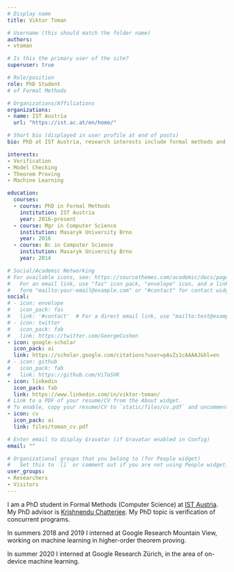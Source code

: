 ```yaml
---
# Display name
title: Viktor Toman

# Username (this should match the folder name)
authors:
- vtoman

# Is this the primary user of the site?
superuser: true

# Role/position
role: PhD Student
# of Formal Methods

# Organizations/Affiliations
organizations:
- name: IST Austria
  url: "https://ist.ac.at/en/home/"

# Short bio (displayed in user profile at end of posts)
bio: PhD at IST Austria, research interests include formal methods and machine learning.

interests:
- Verification
- Model Checking
- Theorem Proving
- Machine Learning

education:
  courses:
  - course: PhD in Formal Methods
    institution: IST Austria
    year: 2016-present
  - course: Mgr in Computer Science
    institution: Masaryk University Brno
    year: 2016
  - course: Bc in Computer Science
    institution: Masaryk University Brno
    year: 2014

# Social/Academic Networking
# For available icons, see: https://sourcethemes.com/academic/docs/page-builder/#icons
#   For an email link, use "fas" icon pack, "envelope" icon, and a link in the
#   form "mailto:your-email@example.com" or "#contact" for contact widget.
social:
# - icon: envelope
#   icon_pack: fas
#   link: '#contact'  # For a direct email link, use "mailto:test@example.org".
# - icon: twitter
#   icon_pack: fab
#   link: https://twitter.com/GeorgeCushen
- icon: google-scholar
  icon_pack: ai
  link: https://scholar.google.com/citations?user=pAsZs1cAAAAJ&hl=en
# - icon: github
#   icon_pack: fab
#   link: https://github.com/ViToSVK
- icon: linkedin
  icon_pack: fab
  link: https://www.linkedin.com/in/viktor-toman/
# Link to a PDF of your resume/CV from the About widget.
# To enable, copy your resume/CV to `static/files/cv.pdf` and uncomment the lines below.
- icon: cv
  icon_pack: ai
  link: files/toman_cv.pdf

# Enter email to display Gravatar (if Gravatar enabled in Config)
email: ""

# Organizational groups that you belong to (for People widget)
#   Set this to `[]` or comment out if you are not using People widget.
user_groups:
- Researchers
- Visitors
---
```


I am a PhD student in Formal Methods (Computer Science) at
<a href="https://ist.ac.at/en/home/" target="_blank">IST Austria</a>.
My PhD advisor is
<a href="https://pub.ist.ac.at/~kchatterjee/" target="_blank">Krishnendu Chatterjee</a>.
My PhD topic is verification of concurrent programs.

In summers 2018 and 2019 I interned at Google Research Mountain View,
working on machine learning in higher-order theorem proving.

In summer 2020 I interned at Google Research Zürich,
in the area of on-device machine learning.
